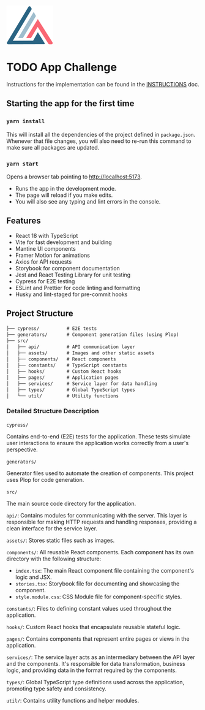 ![Everest Logo](public/everest-logo.svg?raw=true "Everest Logo")

# TODO App Challenge

Instructions for the implementation can be found in the [INSTRUCTIONS](./INSTRUCTIONS.md) doc.

## Starting the app for the first time

### `yarn install`

This will install all the dependencies of the project defined in `package.json`. Whenever that file changes, you will also need to re-run this command to make sure all packages are updated.

### `yarn start`

Opens a browser tab pointing to [http://localhost:5173](http://localhost:5173).

- Runs the app in the development mode.
- The page will reload if you make edits.
- You will also see any typing and lint errors in the console.

## Features

* React 18 with TypeScript 
* Vite for fast development and building 
* Mantine UI components 
* Framer Motion for animations 
* Axios for API requests 
* Storybook for component documentation 
* Jest and React Testing Library for unit testing
* Cypress for E2E testing 
* ESLint and Prettier for code linting and formatting 
* Husky and lint-staged for pre-commit hooks

## Project Structure
````
├── cypress/          # E2E tests
├── generators/       # Component generation files (using Plop)
├── src/
│   ├── api/          # API communication layer
│   ├── assets/       # Images and other static assets
│   ├── components/   # React components
│   ├── constants/    # TypeScript constants
│   ├── hooks/        # Custom React hooks
│   ├── pages/        # Application pages
│   ├── services/     # Service layer for data handling
│   ├── types/        # Global TypeScript types
│   └── util/         # Utility functions
````

### Detailed Structure Description
`cypress/`

Contains end-to-end (E2E) tests for the application. These tests simulate user interactions to ensure the application works correctly from a user's perspective.

`generators/`

Generator files used to automate the creation of components. This project uses Plop for code generation.

`src/`

The main source code directory for the application.

`api/`: Contains modules for communicating with the server. This layer is responsible for making HTTP requests and handling responses, providing a clean interface for the service layer.

`assets/`: Stores static files such as images.

`components/`: All reusable React components. Each component has its own directory with the following structure:

* `index.tsx`: The main React component file containing the component's logic and JSX.
* `stories.tsx`: Storybook file for documenting and showcasing the component.
* `style.module.css`: CSS Module file for component-specific styles.

`constants/`: Files to defining constant values used throughout the application.

`hooks/`: Custom React hooks that encapsulate reusable stateful logic.

`pages/`: Contains components that represent entire pages or views in the application.

`services/`: The service layer acts as an intermediary between the API layer and the components. It's responsible for data transformation, business logic, and providing data in the format required by the components.

`types/`: Global TypeScript type definitions used across the application, promoting type safety and consistency.

`util/`: Contains utility functions and helper modules.
